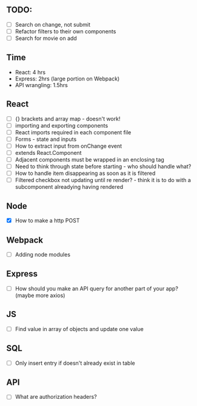 ## TODO:

- [ ] Search on change, not submit
- [ ] Refactor filters to their own components
- [ ] Search for movie on add

## Time

- React: 4 hrs
- Express: 2hrs (large portion on Webpack)
- API wrangling: 1.5hrs

## React

- [ ] {} brackets and array map - doesn't work!
- [ ] importing and exporting components
- [ ] React imports required in each component file
- [ ] Forms - state and inputs
- [ ] How to extract input from onChange event
- [ ] extends React.Component
- [ ] Adjacent components must be wrapped in an enclosing tag
- [ ] Need to think through state before starting - who should handle what?
- [ ] How to handle item disappearing as soon as it is filtered
- [ ] Filtered checkbox not updating until re render? - think it is to do with a subcomponent alreadying having rendered

## Node

- [x] How to make a http POST

## Webpack

- [ ] Adding node modules

## Express

- [ ] How should you make an API query for another part of your app? (maybe more axios)

## JS

- [ ] Find value in array of objects and update one value

## SQL

- [ ] Only insert entry if doesn't already exist in table

## API

- [ ] What are authorization headers?